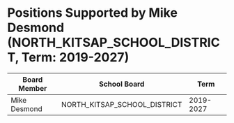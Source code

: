 # Positions Supported by Mike Desmond (NORTH_KITSAP_SCHOOL_DISTRICT, Term: 2019-2027)

| Board Member | School Board | Term |
|--------------|--------------|------|
| Mike Desmond | NORTH_KITSAP_SCHOOL_DISTRICT | 2019-2027 |

